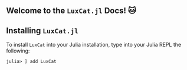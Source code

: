 ## Welcome to the `LuxCat.jl` Docs! 🐱

## Installing `LuxCat.jl`

To install `LuxCat` into your Julia installation, type into your Julia REPL the following:

```
julia> ] add LuxCat
```
